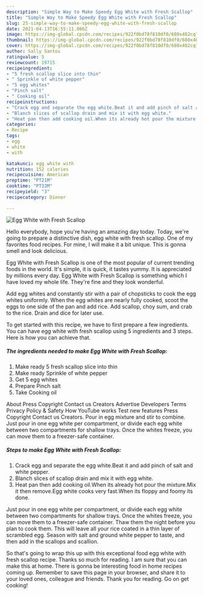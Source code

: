 ```yaml
---
description: "Simple Way to Make Speedy Egg White with Fresh Scallop"
title: "Simple Way to Make Speedy Egg White with Fresh Scallop"
slug: 25-simple-way-to-make-speedy-egg-white-with-fresh-scallop
date: 2021-04-13T16:55:11.086Z
image: https://img-global.cpcdn.com/recipes/922f0bd78f810df0/680x482cq70/egg-white-with-fresh-scallop-recipe-main-photo.jpg
thumbnail: https://img-global.cpcdn.com/recipes/922f0bd78f810df0/680x482cq70/egg-white-with-fresh-scallop-recipe-main-photo.jpg
cover: https://img-global.cpcdn.com/recipes/922f0bd78f810df0/680x482cq70/egg-white-with-fresh-scallop-recipe-main-photo.jpg
author: Sally Santos
ratingvalue: 5
reviewcount: 19715
recipeingredient:
- "5 fresh scallop slice into thin"
- " Sprinkle of white pepper"
- "5 egg whites"
- "Pinch salt"
- " Cooking oil"
recipeinstructions:
- "Crack egg and separate the egg white.Beat it and add pinch of salt and white pepper."
- "Blanch slices of scallop drain and mix it with egg white."
- "Heat pan then add cooking oil.When its already hot pour the mixture.Mix it then remove.Egg white cooks very fast.When its floppy and foomy its done."
categories:
- Recipe
tags:
- egg
- white
- with

katakunci: egg white with 
nutrition: 152 calories
recipecuisine: American
preptime: "PT21M"
cooktime: "PT33M"
recipeyield: "3"
recipecategory: Dinner

---
```



![Egg White with Fresh Scallop](https://img-global.cpcdn.com/recipes/922f0bd78f810df0/680x482cq70/egg-white-with-fresh-scallop-recipe-main-photo.jpg)

Hello everybody, hope you're having an amazing day today. Today, we're going to prepare a distinctive dish, egg white with fresh scallop. One of my favorites food recipes. For mine, I will make it a bit unique. This is gonna smell and look delicious.

Egg White with Fresh Scallop is one of the most popular of current trending foods in the world. It's simple, it is quick, it tastes yummy. It is appreciated by millions every day. Egg White with Fresh Scallop is something which I have loved my whole life. They're fine and they look wonderful.

Add egg whites and constantly stir with a pair of chopsticks to cook the egg whites uniformly. When the egg whites are nearly fully cooked, scoot the eggs to one side of the pan and add rice. Add scallop, choy sum, and crab to the rice. Drain and dice for later use.


To get started with this recipe, we have to first prepare a few ingredients. You can have egg white with fresh scallop using 5 ingredients and 3 steps. Here is how you can achieve that.

<!--inarticleads1-->

##### The ingredients needed to make Egg White with Fresh Scallop:

1. Make ready 5 fresh scallop slice into thin
1. Make ready  Sprinkle of white pepper
1. Get 5 egg whites
1. Prepare Pinch salt
1. Take  Cooking oil


About Press Copyright Contact us Creators Advertise Developers Terms Privacy Policy &amp; Safety How YouTube works Test new features Press Copyright Contact us Creators. Pour in egg mixture and stir to combine. Just pour in one egg white per compartment, or divide each egg white between two compartments for shallow trays. Once the whites freeze, you can move them to a freezer-safe container. 

<!--inarticleads2-->

##### Steps to make Egg White with Fresh Scallop:

1. Crack egg and separate the egg white.Beat it and add pinch of salt and white pepper.
1. Blanch slices of scallop drain and mix it with egg white.
1. Heat pan then add cooking oil.When its already hot pour the mixture.Mix it then remove.Egg white cooks very fast.When its floppy and foomy its done.


Just pour in one egg white per compartment, or divide each egg white between two compartments for shallow trays. Once the whites freeze, you can move them to a freezer-safe container. Thaw them the night before you plan to cook them. This will leave all your rice coated in a thin layer of scrambled egg. Season with salt and ground white pepper to taste, and then add in the scallops and scallion. 

So that's going to wrap this up with this exceptional food egg white with fresh scallop recipe. Thanks so much for reading. I am sure that you can make this at home. There is gonna be interesting food in home recipes coming up. Remember to save this page in your browser, and share it to your loved ones, colleague and friends. Thank you for reading. Go on get cooking!
